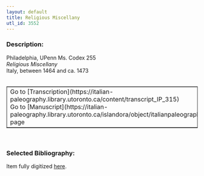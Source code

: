 ```yaml
---
layout: default
title: Religious Miscellany
utl_id: 3552
---
```


### Description:

Philadelphia, UPenn Ms. Codex 255<br>
_Religious Miscellany_<br>
Italy, between 1464 and ca. 1473<br>
 <br>
<table border=""0.5"" cellpadding=""1"" cellspacing=""1"" style=""width: 200px; background-color:#F8F8F8;""><tbody><tr><td>Go to [Transcription](https://italian-paleography.library.utoronto.ca/content/transcript_IP_315)<br>
Go to [Manuscript](https://italian-paleography.library.utoronto.ca/islandora/object/italianpaleography%3AIP_315) page</td></tr></tbody></table> <br>


### Selected Bibliography:

Item fully digitized [here](http://hdl.library.upenn.edu/1017/d/medren/9915808633503681).<br>
 <br>
